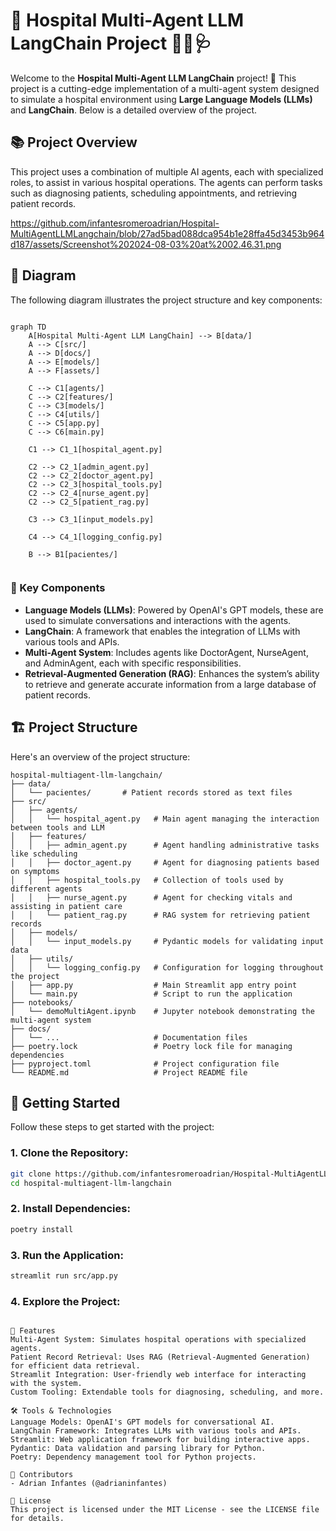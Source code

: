 # 🏥 Hospital Multi-Agent LLM LangChain Project 🧑‍⚕️🩺

Welcome to the **Hospital Multi-Agent LLM LangChain** project! 🚀 This project is a cutting-edge implementation of a multi-agent system designed to simulate a hospital environment using **Large Language Models (LLMs)** and **LangChain**. Below is a detailed overview of the project.

## 📚 Project Overview

This project uses a combination of multiple AI agents, each with specialized roles, to assist in various hospital operations. The agents can perform tasks such as diagnosing patients, scheduling appointments, and retrieving patient records.

https://github.com/infantesromeroadrian/Hospital-MultiAgentLLMLangchain/blob/27ad5bad088dca954b1e28ffa45d3453b964d187/assets/Screenshot%202024-08-03%20at%2002.46.31.png

## 🎯 Diagram

The following diagram illustrates the project structure and key components:

```mermaid

graph TD
    A[Hospital Multi-Agent LLM LangChain] --> B[data/]
    A --> C[src/]
    A --> D[docs/]
    A --> E[models/]
    A --> F[assets/]

    C --> C1[agents/]
    C --> C2[features/]
    C --> C3[models/]
    C --> C4[utils/]
    C --> C5[app.py]
    C --> C6[main.py]

    C1 --> C1_1[hospital_agent.py]

    C2 --> C2_1[admin_agent.py]
    C2 --> C2_2[doctor_agent.py]
    C2 --> C2_3[hospital_tools.py]
    C2 --> C2_4[nurse_agent.py]
    C2 --> C2_5[patient_rag.py]

    C3 --> C3_1[input_models.py]

    C4 --> C4_1[logging_config.py]

    B --> B1[pacientes/]
    
```




### 🧠 Key Components

- **Language Models (LLMs)**: Powered by OpenAI's GPT models, these are used to simulate conversations and interactions with the agents.
- **LangChain**: A framework that enables the integration of LLMs with various tools and APIs.
- **Multi-Agent System**: Includes agents like DoctorAgent, NurseAgent, and AdminAgent, each with specific responsibilities.
- **Retrieval-Augmented Generation (RAG)**: Enhances the system’s ability to retrieve and generate accurate information from a large database of patient records.

## 🏗️ Project Structure

Here's an overview of the project structure:

```plaintext
hospital-multiagent-llm-langchain/
├── data/
│   └── pacientes/       # Patient records stored as text files
├── src/
│   ├── agents/
│   │   └── hospital_agent.py   # Main agent managing the interaction between tools and LLM
│   ├── features/
│   │   ├── admin_agent.py      # Agent handling administrative tasks like scheduling
│   │   ├── doctor_agent.py     # Agent for diagnosing patients based on symptoms
│   │   ├── hospital_tools.py   # Collection of tools used by different agents
│   │   ├── nurse_agent.py      # Agent for checking vitals and assisting in patient care
│   │   └── patient_rag.py      # RAG system for retrieving patient records
│   ├── models/
│   │   └── input_models.py     # Pydantic models for validating input data
│   ├── utils/
│   │   └── logging_config.py   # Configuration for logging throughout the project
│   ├── app.py                  # Main Streamlit app entry point
│   └── main.py                 # Script to run the application
├── notebooks/
│   └── demoMultiAgent.ipynb    # Jupyter notebook demonstrating the multi-agent system
├── docs/
│   └── ...                     # Documentation files
├── poetry.lock                 # Poetry lock file for managing dependencies
├── pyproject.toml              # Project configuration file
└── README.md                   # Project README file
```


## 🚀 Getting Started

Follow these steps to get started with the project:

### 1. Clone the Repository:

```bash
git clone https://github.com/infantesromeroadrian/Hospital-MultiAgentLLMLangchain.git
cd hospital-multiagent-llm-langchain
```

### 2. Install Dependencies:

```bash
poetry install
```

### 3. Run the Application:

```bash
streamlit run src/app.py
```

### 4. Explore the Project:
```

🔧 Features
Multi-Agent System: Simulates hospital operations with specialized agents.
Patient Record Retrieval: Uses RAG (Retrieval-Augmented Generation) for efficient data retrieval.
Streamlit Integration: User-friendly web interface for interacting with the system.
Custom Tooling: Extendable tools for diagnosing, scheduling, and more.

🛠️ Tools & Technologies
Language Models: OpenAI's GPT models for conversational AI.
LangChain Framework: Integrates LLMs with various tools and APIs.
Streamlit: Web application framework for building interactive apps.
Pydantic: Data validation and parsing library for Python.
Poetry: Dependency management tool for Python projects.

👥 Contributors
- Adrian Infantes (@adrianinfantes)

📝 License
This project is licensed under the MIT License - see the LICENSE file for details.

